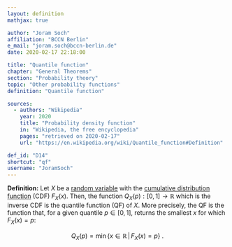 ```yaml
---
layout: definition
mathjax: true

author: "Joram Soch"
affiliation: "BCCN Berlin"
e_mail: "joram.soch@bccn-berlin.de"
date: 2020-02-17 22:18:00

title: "Quantile function"
chapter: "General Theorems"
section: "Probability theory"
topic: "Other probability functions"
definition: "Quantile function"

sources:
  - authors: "Wikipedia"
    year: 2020
    title: "Probability density function"
    in: "Wikipedia, the free encyclopedia"
    pages: "retrieved on 2020-02-17"
    url: "https://en.wikipedia.org/wiki/Quantile_function#Definition"

def_id: "D14"
shortcut: "qf"
username: "JoramSoch"
---
```



**Definition:** Let $X$ be a [random variable](/D/rvar) with the [cumulative distribution function](/D/cdf) (CDF) $F_X(x)$. Then, the function $Q_X(p): [0,1] \to \mathbb{R}$ which is the inverse CDF is the quantile function (QF) of $X$. More precisely, the QF is the function that, for a given quantile $p \in [0,1]$, returns the smallest $x$ for which $F_X(x) = p$:

$$ \label{eq:qf}
Q_X(p) = \min \left\lbrace x \in \mathbb{R} \, \vert \, F_X(x) = p \right\rbrace \; .
$$